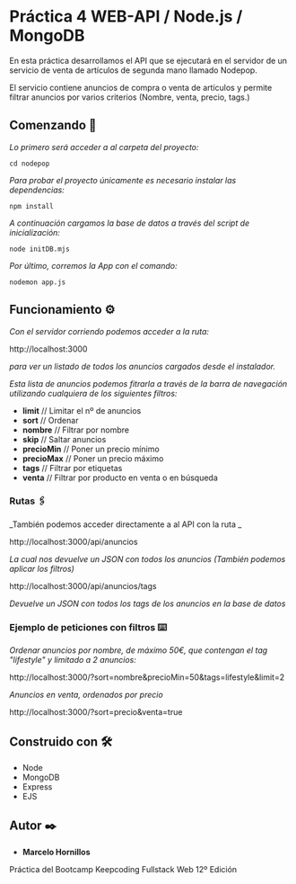 # Práctica 4 WEB-API / Node.js / MongoDB

En esta práctica desarrollamos el API que se ejecutará en el servidor de un servicio de venta de artículos de segunda mano llamado Nodepop.

El servicio contiene anuncios de compra o venta de artículos y permite filtrar anuncios por varios criterios (Nombre, venta, precio, tags.)

## Comenzando 🚀

_Lo primero será acceder a al carpeta del proyecto:_

```
cd nodepop
```
_Para probar el proyecto únicamente es necesario instalar las dependencias:_

```
npm install
```

_A continuación cargamos la base de datos a través del script de inicialización:_

```
node initDB.mjs
```

_Por último, corremos la App con el comando:_

```
nodemon app.js
```

## Funcionamiento ⚙️

_Con el servidor corriendo podemos acceder a la ruta:_

http://localhost:3000

_para ver un listado de todos los anuncios cargados desde el instalador._

_Esta lista de anuncios podemos fitrarla a través de la barra de navegación utilizando cualquiera de los siguientes filtros:_

* **limit** // Limitar el nº de anuncios
* **sort** // Ordenar
* **nombre** // Filtrar por nombre 
* **skip** // Saltar anuncios
* **precioMin** // Poner un precio mínimo
* **precioMax** // Poner un precio máximo
* **tags** // Filtrar por etiquetas
* **venta** // Filtrar por producto en venta o en búsqueda

### Rutas 🖇️

_También podemos acceder directamente a al API con la ruta _

http://localhost:3000/api/anuncios

_La cual nos devuelve un JSON con todos los anuncios (También podemos aplicar los filtros)_

http://localhost:3000/api/anuncios/tags

_Devuelve un JSON con todos los tags de los anuncios en la base de datos_

### Ejemplo de peticiones con filtros ⌨️

_Ordenar anuncios por nombre, de máximo 50€, que contengan el tag "lifestyle" y limitado a 2 anuncios:_

http://localhost:3000/?sort=nombre&precioMin=50&tags=lifestyle&limit=2


_Anuncios en venta, ordenados por precio_

http://localhost:3000/?sort=precio&venta=true

## Construido con 🛠️

* Node
* MongoDB
* Express
* EJS

## Autor ✒️

* **Marcelo Hornillos**

Práctica del Bootcamp Keepcoding Fullstack Web 12º Edición